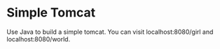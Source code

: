 # Simple Tomcat

Use Java to build a simple tomcat. You can visit localhost:8080/girl and  localhost:8080/world.